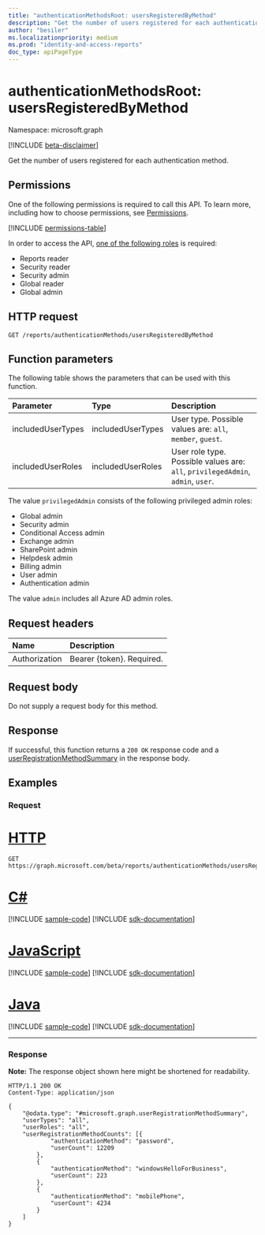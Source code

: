 ```yaml
---
title: "authenticationMethodsRoot: usersRegisteredByMethod"
description: "Get the number of users registered for each authentication method."
author: "besiler"
ms.localizationpriority: medium
ms.prod: "identity-and-access-reports"
doc_type: apiPageType
---
```


# authenticationMethodsRoot: usersRegisteredByMethod
Namespace: microsoft.graph

[!INCLUDE [beta-disclaimer](../../includes/beta-disclaimer.md)]

Get the number of users registered for each authentication method.

## Permissions
One of the following permissions is required to call this API. To learn more, including how to choose permissions, see [Permissions](/graph/permissions-reference).

<!-- { "blockType": "permissions", "name": "authenticationmethodsroot_usersregisteredbymethod" } -->
[!INCLUDE [permissions-table](../includes/permissions/authenticationmethodsroot-usersregisteredbymethod-permissions.md)]

In order to access the API, [one of the following roles](/azure/active-directory/users-groups-roles/directory-assign-admin-roles#available-roles) is required:

* Reports reader
* Security reader
* Security admin
* Global reader
* Global admin

## HTTP request

<!-- {
  "blockType": "ignored"
}
-->
``` http
GET /reports/authenticationMethods/usersRegisteredByMethod
```

## Function parameters
The following table shows the parameters that can be used with this function.

|Parameter|Type|Description|
|:---|:---|:---|
|includedUserTypes|includedUserTypes|User type. Possible values are: `all`, `member`, `guest`.|
|includedUserRoles|includedUserRoles|User role type. Possible values are: `all`, `privilegedAdmin`, `admin`, `user`.|

The value `privilegedAdmin` consists of the following privileged admin roles:

* Global admin
* Security admin
* Conditional Access admin
* Exchange admin
* SharePoint admin
* Helpdesk admin
* Billing admin
* User admin
* Authentication admin

The value `admin` includes all Azure AD admin roles. 

## Request headers
|Name|Description|
|:---|:---|
|Authorization|Bearer {token}. Required.|

## Request body
Do not supply a request body for this method.

## Response

If successful, this function returns a `200 OK` response code and a [userRegistrationMethodSummary](../resources/userregistrationmethodsummary.md) in the response body.

## Examples

### Request

# [HTTP](#tab/http)
<!-- {
  "blockType": "request",
  "name": "authenticationmethodsroot_usersregisteredbymethod"
}
-->
``` http
GET https://graph.microsoft.com/beta/reports/authenticationMethods/usersRegisteredByMethod(includedUserTypes='all',includedUserRoles='all')
```

# [C#](#tab/csharp)
[!INCLUDE [sample-code](../includes/snippets/csharp/authenticationmethodsroot-usersregisteredbymethod-csharp-snippets.md)]
[!INCLUDE [sdk-documentation](../includes/snippets/snippets-sdk-documentation-link.md)]

# [JavaScript](#tab/javascript)
[!INCLUDE [sample-code](../includes/snippets/javascript/authenticationmethodsroot-usersregisteredbymethod-javascript-snippets.md)]
[!INCLUDE [sdk-documentation](../includes/snippets/snippets-sdk-documentation-link.md)]

# [Java](#tab/java)
[!INCLUDE [sample-code](../includes/snippets/java/authenticationmethodsroot-usersregisteredbymethod-java-snippets.md)]
[!INCLUDE [sdk-documentation](../includes/snippets/snippets-sdk-documentation-link.md)]

---



### Response
**Note:** The response object shown here might be shortened for readability.
<!-- {
  "blockType": "response",
  "truncated": true,
  "@odata.type": "microsoft.graph.userRegistrationFeatureSummary"
}
-->
``` http
HTTP/1.1 200 OK
Content-Type: application/json

{
	"@odata.type": "#microsoft.graph.userRegistrationMethodSummary",
	"userTypes": "all",
	"userRoles": "all",
	"userRegistrationMethodCounts": [{
			"authenticationMethod": "password",
			"userCount": 12209
		},
		{
			"authenticationMethod": "windowsHelloForBusiness",
			"userCount": 223
		},
		{
			"authenticationMethod": "mobilePhone",
			"userCount": 4234
		}
	]
}
```
